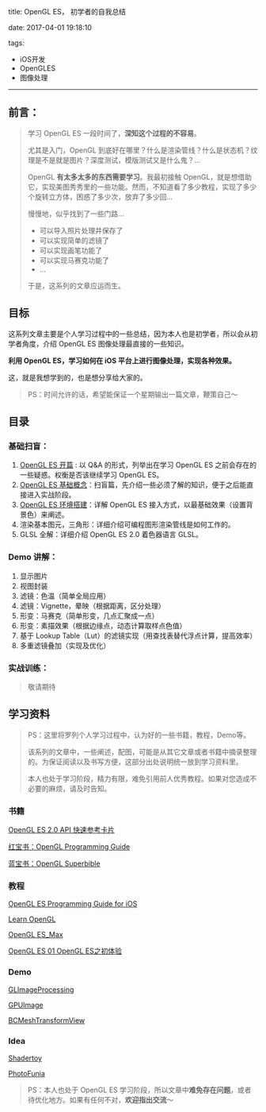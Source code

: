 title: OpenGL ES， 初学者的自我总结

date: 2017-04-01 19:18:10

tags:

- iOS开发
- OpenGLES
- 图像处理

------

## 前言：

> 学习 OpenGL ES 一段时间了，**深知这个过程的不容易**。
>
> 尤其是入门，OpenGL 到底好在哪里？什么是渲染管线？什么是状态机？纹理是不是就是图片？深度测试，模版测试又是什么鬼？...
>
> OpenGL **有太多太多的东西需要学习**。我最初接触 OpenGL，就是想借助它，实现美图秀秀里的一些功能。然而，不知道看了多少教程，实现了多少个旋转立方体，困惑了多少次，放弃了多少回...
>
> 慢慢地，似乎找到了一些门路...
>
> - 可以导入照片处理并保存了
> - 可以实现简单的滤镜了
> - 可以实现画笔功能了
> - 可以实现马赛克功能了
> - ...
>
> 于是，这系列的文章应运而生。

<!--more-->



## 目标

这系列文章主要是个人学习过程中的一些总结，因为本人也是初学者，所以会从初学者角度，介绍 OpenGL ES 图像处理最直接的一些知识。

**利用 OpenGL ES，学习如何在 iOS 平台上进行图像处理，实现各种效果。**

这，就是我想学到的，也是想分享给大家的。



> PS：时间允许的话，希望能保证一个星期输出一篇文章，鞭策自己～



## 目录

### 基础扫盲：

1. [OpenGL ES 开篇](http://colin1994.github.io/2017/04/01/OpenGLES-Lesson00/) : 以 Q&A 的形式，列举出在学习 OpenGL ES 之前会存在的一些疑惑。权衡是否该继续学习 OpenGL ES。
2. [OpenGL ES 基础概念](http://colin1994.github.io/2017/04/01/OpenGLES-Lesson01/)：扫盲篇，先介绍一些必须了解的知识，便于之后能直接进入实战阶段。
3. [OpenGL ES 环境搭建](http://colin1994.github.io/2017/04/09/OpenGLES-Lesson02/)：详解 OpenGL ES 接入方式，以最基础效果（设置背景色）来阐述。
4. 渲染基本图元，三角形：详细介绍可编程图形渲染管线是如何工作的。
5. GLSL 全解：详细介绍 OpenGL ES 2.0 着色器语言 GLSL。



### Demo 讲解：

1. 显示图片
2. 视图封装
3. 滤镜：色温（简单全局应用）
4. 滤镜：Vignette，晕映（根据距离，区分处理）
5. 形变：马赛克（简单形变，几点汇聚成一点）
6. 形变：素描效果（根据边缘点，动态计算取样点色值）
7. 基于 Lookup Table（Lut）的滤镜实现（用查找表替代浮点计算，提高效率）
8. 多重滤镜叠加（实现及优化）



### 实战训练：

> 敬请期待





## 学习资料

> PS：这里将罗列个人学习过程中，认为好的一些书籍，教程，Demo等。
>
> 该系列的文章中，一些阐述，配图，可能是从其它文章或者书籍中摘录整理的。为保证阅读以及书写方便，这部分出处说明统一放到学习资料里。
>
> 本人也处于学习阶段，精力有限，难免引用前人优秀教程。如果对您造成不必要的麻烦，请及时告知。



### 书籍

[OpenGL ES 2.0 API 快速参考卡片](https://www.khronos.org/opengles/sdk/docs/reference_cards/OpenGL-ES-2_0-Reference-card.pdf)

[红宝书：OpenGL Programming Guide](https://www.amazon.com/OpenGL-Programming-Guide-Official-Learning/dp/0134495497)

[蓝宝书：OpenGL Superbible](https://www.amazon.com/OpenGL-Superbible-Comprehensive-Tutorial-Reference/dp/0672337479)



### 教程

[OpenGL ES Programming Guide for iOS](https://developer.apple.com/library/content/documentation/3DDrawing/Conceptual/OpenGLES_ProgrammingGuide/Introduction/Introduction.html#//apple_ref/doc/uid/TP40008793-CH1-SW1)

[Learn OpenGL](http://learnopengl.com/)

[OpenGL ES_Max](http://www.edwinho.org/lessons/2015-08/opengl-es.html)

[OpenGL ES 01 OpenGL ES之初体验](http://blog.csdn.net/kesalin/article/details/8221393)



### Demo

[GLImageProcessing](https://github.com/twenty3/GLImageProcessing)

[GPUImage](https://github.com/BradLarson/GPUImage)

[BCMeshTransformView](https://github.com/Ciechan/BCMeshTransformView)



### Idea

[Shadertoy](https://www.shadertoy.com/)

[PhotoFunia](https://photofunia.com/)





> PS：本人也处于 OpenGL ES 学习阶段，所以文章中**难免存在问题**，或者待优化地方。如果有任何不对，**欢迎指出交流**～
